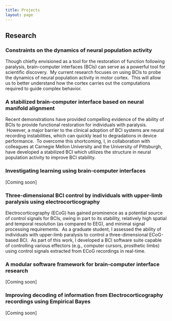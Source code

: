 ```yaml
---
title: Projects
layout: page
---
```


## Research

### Constraints on the dynamics of neural population activity

Though chiefly envisioned as a tool for the restoration of function following paralysis, brain-computer interfaces (BCIs) can serve as a powerful tool for scientific discovery.  My current research focuses on using BCIs to probe the dynamics of neural population activity in motor cortex.  This will allow us to better understand how the cortex carries out the computations required to guide complex behavior.

### A stabilized brain-computer interface based on neural manifold alignment

Recent demonstrations have provided compelling evidence of the ability of BCIs to provide functional restoration for individuals with paralysis.  However, a major barrier to the clinical adoption of BCI systems are neural recording instabilities, which can quickly lead to degradations in device performance.  To overcome this shortcoming, I, in collaboration with colleagues at Carnegie Mellon University and the University of Pittsburgh, have developed a stabilized BCI which utilizes the structure in neural population activity to improve BCI stability.

### Investigating learning using brain-computer interfaces

[Coming soon]

### Three-dimensional BCI control by individuals with upper-limb paralysis using electrocorticography

Electrocorticography (ECoG) has gained prominence as a potential source of control signals for BCIs, owing in part to its stability, relatively high spatial and temporal resolution (as compared to EEG), and minimal signal processing requirements.  As a graduate student, I assessed the ability of individuals with upper-limb paralysis to control a three-dimensional ECoG-based BCI.  As part of this work, I developed a BCI software suite capable of controlling various effectors (e.g., computer cursors, prosthetic limbs) using control signals extracted from ECoG recordings in real-time.

### A modular software framework for brain-computer interface research

[Coming soon]

### Improving decoding of information from Electrocorticography recordings using Empirical Bayes

[Coming soon]

